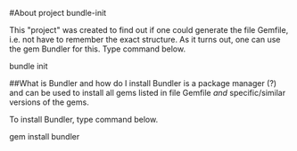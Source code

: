 #About project bundle-init

This "project" was created to find out if one could generate the file Gemfile, 
i.e. not have to remember the exact structure. As it turns out, one can use the 
gem Bundler for this. Type command below.

bundle init

##What is Bundler and how do I install
Bundler is a package manager (?) and can be used to install all gems listed in file
Gemfile *and* specific/similar versions of the gems.

To install Bundler, type command below.

gem install bundler